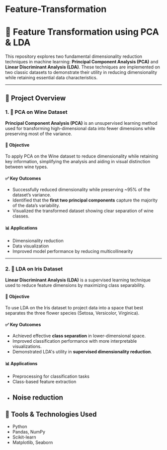 # Feature-Transformation
# 🔄 Feature Transformation using PCA & LDA

This repository explores two fundamental dimensionality reduction techniques in machine learning: **Principal Component Analysis (PCA)** and **Linear Discriminant Analysis (LDA)**. These techniques are implemented on two classic datasets to demonstrate their utility in reducing dimensionality while retaining essential data characteristics.

---

## 📌 Project Overview

### 1. 🍷 PCA on Wine Dataset

**Principal Component Analysis (PCA)** is an unsupervised learning method used for transforming high-dimensional data into fewer dimensions while preserving most of the variance.

#### 🎯 Objective
To apply PCA on the Wine dataset to reduce dimensionality while retaining key information, simplifying the analysis and aiding in visual distinction between wine types.

#### ✅ Key Outcomes
- Successfully reduced dimensionality while preserving ~95% of the dataset’s variance.
- Identified that the **first two principal components** capture the majority of the data’s variability.
- Visualized the transformed dataset showing clear separation of wine classes.

#### 📊 Applications
- Dimensionality reduction
- Data visualization
- Improved model performance by reducing multicollinearity

---

### 2. 🌸 LDA on Iris Dataset

**Linear Discriminant Analysis (LDA)** is a supervised learning technique used to reduce feature dimensions by maximizing class separability.

#### 🎯 Objective
To use LDA on the Iris dataset to project data into a space that best separates the three flower species (Setosa, Versicolor, Virginica).

#### ✅ Key Outcomes
- Achieved effective **class separation** in lower-dimensional space.
- Improved classification performance with more interpretable visualizations.
- Demonstrated LDA's utility in **supervised dimensionality reduction**.

#### 📊 Applications
- Preprocessing for classification tasks
- Class-based feature extraction
- Noise reduction
  ---

## 🧰 Tools & Technologies Used

- Python
- Pandas, NumPy
- Scikit-learn
- Matplotlib, Seaborn
